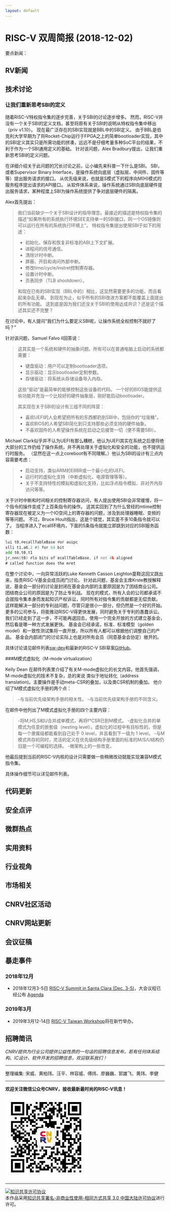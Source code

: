 ```yaml
---
layout: default
---
```


# RISC-V 双周简报 (2018-12-02)

要点新闻：

## RV新闻

## 技术讨论

### 让我们重新思考SBI的定义

随着RISC-V特权指令集的逐步完善，关于SBI的讨论逐步增多。
然而，RISC-V并没有一个关于SBI的定义文档，甚至将原有关于SBI的说明从特权指令集中移出（priv v1.10）。
现在最广泛存在的SBI实现就是BBL中的SBI定义。
由于BBL是伯克利大学早期为了将Rocket-Chip运行于FPGA之上的简单bootloader实现，其中的SBI定义其实只是所需功能的拼凑，远远不是仔细考量多种SoC平台的结果，不利于作为一个SBI通用定义的基础。
针对该问题，Alex Bradbury提出，让我们重新思考SBI的定义问题。

在详细介绍关于此问题的冗长讨论之前，让小编先来科普一下什么是SBI。
SBI，或者Supervisor Binary Interface，是操作系统向底层（虚拟层、中间件、固件等等）提出服务请求的接口。
从优先级来说，也就是S模式下的程序向M(H)模式的服务程序提出请求的API接口。
从软件体系来说，操作系统通过SBI向底层硬件提出服务请求，某种程度上SBI为操作系统提供了争对底层硬件的隔离。

Alex首先提出：
> 我们当前缺少一个关于SBI设计的指导理念。最接近的描述是特权指令集的描述“如果所有的系统执行环境SEE支持单一的SBI接口，同一个OS镜像则可以运行在所有的系统执行环境上”。
> 特权指令集提出使用SBI于如下的用途：
> - 初始化、保存和恢复非标准的ABI上下文扩展。
> - 进程间的信号通信。
> - 清除计时中断。
> - 屏蔽、开启和询问外部中断。
> - 修改time/cycle/instret控制寄存器。
> - 设置计时中断。
> - 页表同步（TLB shootdown）。
>
> 和现在已有的SBI实现（BBL中的）相比，这显然需要更多的功能，而且看起来杂乱无章。
> 到现在为止，似乎所有的SBI改进方案都不能覆盖上面提出的所有功能。
> 这到底是因为我们还没关于SBI的使用达成共识？还是这个描述其实还不完整？

在讨论中，有人提问“我们为什么要定义SBI呢，让操作系统全权控制不就好了吗？”

针对该问题，Samuel Falvo II回答说：

> 这其实是一个系统和硬件的抽象问题。所有可以在普通电脑上启动的系统都需要：
>
> - 键盘驱动：用户可以定制bootloader选项。
> - 显示驱动：显示bootloader定制参数。
> - 存储驱动：将系统从存储设备导入内存。
>
> 这些“驱动”是最简单的能够控制这些设备的代码。
> 一个好的BIOS能提供这些功能并充当一个比较好的硬件抽象层，刚好能启动bootloader。
>
> 其实现在关于SBI的设计有三组不同的阵营：
> 
> - 喜欢UEFI的人会希望把所有的东西都扔到SBI中，包括你的“垃圾桶”。
> - 喜欢BIOS的人希望SBI简化到只支持那些必须支持的硬件抽象。
> - 不喜欢固件的人希望操作系统在启动之后接管一切（便不需要SBI）。

Michael Clark似乎并不认为UEFI有那么糟糕，他认为UEFI其实在系统之后便将绝大部分的工作扔给了操作系统，并不再处理关于虚拟化和安全的功能，也不提供运行时服务。
（显然在这一点上coreboot有不同理解。）他认为SBI的设计有三点内容需要考虑：

> - 启动支持，类似ARM的EBBR或一个最小化的UEFI。
> - 运行时的虚拟化支持（中断虚拟化、电源管理等等）。
> - 关于不支持特性的模拟和虚拟化支持，比如浮点指令模拟、非对齐内存访问等等。

关于计时中断和时间相关的控制寄存器访问，有人提出使用SBI会非常缓慢，将一个指令的操作变成了上百条指令的操作。
这其实回到了为什么曾经的mtime控制寄存器现在被定义为一个IO空间上的寄存器的问题，涉及到处理器睡眠、变频的等等问题。
不过，Bruce Hoult指出，这是个错觉，其实差不多10条指令就可以了。
当程序进入了ecall环境内，下面的5条指令就能立即跳到对应的SBI服务函数：

~~~asm
lui t0,#ecallTableBase #or auipc
slli t1,a6,2 #3 for 64 bit
add t0,t0,t1
jr,nnn(t0) #lo bits of ecallTableBase, if not 4k aligned
# called function does the mret
~~~

在整个讨论中，一向异常活跃的Luke Kenneth Casson Leighton童鞋这回又跳出来，指责RISC-V基金会成员闭门讨论。
针对此问题，基金会主席Krste教授解释说，基金会一部分的讨论是封闭在基金会内部的主要原因是为了团结商业公司。
团结商业公司的原因是为了防止专利战。
现在的模式，所有入会的公司都承诺不会就指令集本身而发起知识产权诉讼，同时所有对指令集的贡献都是无偿贡献。
这样能解决一部分的专利战问题，尽管只是很小一部分，但仍然是一个好的开始。
更多的公司参与，将能推动RISC-V得更快发展，同时避免关于专利的愚蠢诉讼。
我们已经走到了这一步，不可能再退回去，使用一个完全开放的方式建立基金会，然后看是哪一种方式发展更快。
基金会已经承诺，标准、标准模型（golden model）和一致性测试集将一直开放，所以所有人都可以根据他们调整自己的产品。
基金会内部闭门的讨论实际上也是对所有会员（同意基金会协定）敞开的。

具体讨论请见邮件列表[sw-dev](https://groups.google.com/a/groups.riscv.org/d/msg/sw-dev/dO1gR0bKfKs/TIDWDKq3AgAJ)和最新的RISC-V SBI草案[GitHub](https://github.com/riscv/riscv-sbi-doc/blob/master/riscv-sbi.md)。

###M模式虚拟化（M-mode virtualization）

Kelly Dean 在邮件列表里介绍了有关M-mode虚拟化的长文内容。他首先强调，M-mode虚拟化的技术不复杂，总的来说
类似于地址转化（address translation)。主要操作是手动meta-CSR的叠加，以及类CSR机制的叠加。
他介绍了M模式虚拟化手册的两个点：
>
> -与当前优先级架构手册的相关性。
> -与当前优先级架构手册的不同含义。
>
在邮件中他列出了M模式虚拟化手册的四个主要内容：
>
> -将M,HS,S和U合并成单模式，再将f*CSR已到M模式。
> -虚拟化合并的单模式为任意的嵌套级（nesting level）。虚拟化的过程中有目标性的，但是每一个隶属级都能看到自己处于
   0 level，并且看到下一级为 1 level。
> -与M模式共存的同时，灵活的定义在优先级结构手册里面的标准的M/S/U结构仍旧是一个可编程的选择。
> -微架构上的一些改变。
>
他最后提到当前的RISC-V内核的设计只需要做一些稍微改动就能实现兼容M模式指令集。

具体操作细节可以详见邮件列表。





## 代码更新

## 安全点评

## 微群热点

## 实用资料

## 行业视角

## 市场相关

## CNRV社区活动

## CNRV网站更新

## 会议征稿

## 暴走事件

### 2018年12月

- 2018年12月3-5日 [RISC-V Summit in Santa Clara (Dec. 3-5)](https://tmt.knect365.com/risc-v-summit/)，大会议程已经公布 [Agenda](https://tmt.knect365.com/risc-v-summit/agenda/2)

### 2019年3月

- 2019年3月12-14日 [RISC-V Taiwan Workshop](https://tmt.knect365.com/risc-v-workshop-taiwan/)将在新竹举办。

## 招聘简讯

_CNRV提供为行业公司提供公益性质的一句话的招聘信息发布，若有任何体系结构、IC设计、软件开发的招聘信息，欢迎联系我们！_

----

整理编集: 宋威、黄柏玮、汪平、林容威、傅炜、廖巍巍、郭雄飞、黄玮、李健

----

**欢迎关注微信公众号CNRV，接收最新最时尚的RISC-V讯息！**

![CNRV微信公众号](/assets/images/cnrv_qr.png)

----

<a rel="license" href="http://creativecommons.org/licenses/by-nc-sa/3.0/cn/"><img alt="知识共享许可协议" style="border-width:0" src="https://i.creativecommons.org/l/by-nc-sa/3.0/cn/80x15.png" /></a><br />本作品采用<a rel="license" href="http://creativecommons.org/licenses/by-nc-sa/3.0/cn/">知识共享署名-非商业性使用-相同方式共享 3.0 中国大陆许可协议</a>进行许可。

